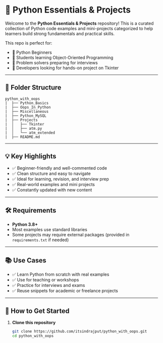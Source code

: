 # 🐍 Python Essentials & Projects

Welcome to the **Python Essentials & Projects** repository! This is a curated collection of Python code examples and mini-projects categorized to help learners build strong fundamentals and practical skills.

This repo is perfect for:

- 📘 Python Beginners
- 🧱 Students learning Object-Oriented Programming
- 🧠 Problem solvers preparing for interviews
- 🚀 Developers looking for hands-on project on Tkinter

---

## 📁 Folder Structure

```
python_with_oops
|  ├── Python_Basics
|  ├── Oops_In_Python
|  ├── Miscellaneous
|  ├── Python_MySQL
|  ├── Projects
|  │   ├── Tkinter
|  │   ├── atm.py
|  │   └── atm_extended
|  ├── README.md
```

---

## 💡 Key Highlights

- ✅ Beginner-friendly and well-commented code
- ✅ Clean structure and easy to navigate
- ✅ Ideal for learning, revision, and interview prep
- ✅ Real-world examples and mini projects
- ✅ Constantly updated with new content

---

## 🛠️ Requirements

- **Python 3.8+**
- Most examples use standard libraries
- Some projects may require external packages (provided in `requirements.txt` if needed)

---

## 📚 Use Cases

- ✅ Learn Python from scratch with real examples
- ✅ Use for teaching or workshops
- ✅ Practice for interviews and exams
- ✅ Reuse snippets for academic or freelance projects

---

## 🚀 How to Get Started

1. **Clone this repository**
   ```bash
   git clone https://github.com/itsindrajput/python_with_oops.git
   cd python_with_oops
   ```
